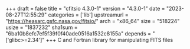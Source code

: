 +++
draft = false
title = "cfitsio 4.3.0-1"
version = "4.3.0-1"
date = "2023-08-27T12:55:29"
categories = ['lib']
upstreamurl = "https://heasarc.gsfc.nasa.gov/fitsio/"
arch = "x86_64"
size = "518224"
usize = "1837232"
sha1sum = "6ba10b8efc7ef5f39f0f40ade0516a1532c8155a"
depends = "['glibc>=2.34']"
+++
C and Fortran library for manipulating FITS files